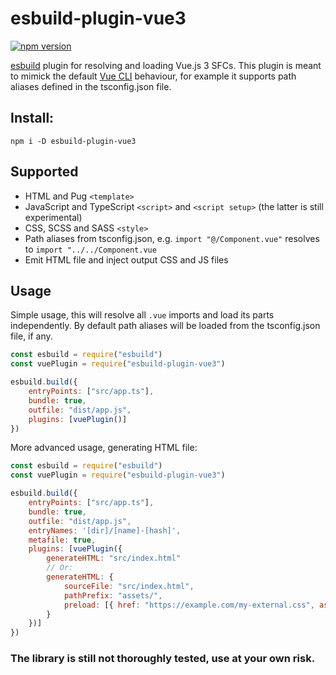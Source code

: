# esbuild-plugin-vue3

[![npm version](https://badge.fury.io/js/esbuild-plugin-vue3.svg)](https://badge.fury.io/js/esbuild-plugin-vue3)

[esbuild](https://esbuild.github.io/) plugin for resolving and loading Vue.js 3 SFCs.
This plugin is meant to mimick the default [Vue CLI](https://cli.vuejs.org/) behaviour, for example it supports path aliases defined in the tsconfig.json file.

## Install:

```
npm i -D esbuild-plugin-vue3
```

## Supported
* HTML and Pug `<template>`
* JavaScript and TypeScript `<script>` and `<script setup>` (the latter is still experimental)
* CSS, SCSS and SASS `<style>`
* Path aliases from tsconfig.json, e.g. `import "@/Component.vue"` resolves to `import "../../Component.vue`
* Emit HTML file and inject output CSS and JS files

## Usage

Simple usage, this will resolve all `.vue` imports and load its parts independently. By default path aliases will be loaded from the tsconfig.json file, if any.

```js
const esbuild = require("esbuild")
const vuePlugin = require("esbuild-plugin-vue3")

esbuild.build({
    entryPoints: ["src/app.ts"],
    bundle: true,
    outfile: "dist/app.js",
    plugins: [vuePlugin()]
})
```

More advanced usage, generating HTML file:

```js
const esbuild = require("esbuild")
const vuePlugin = require("esbuild-plugin-vue3")

esbuild.build({
    entryPoints: ["src/app.ts"],
    bundle: true,
    outfile: "dist/app.js",
    entryNames: '[dir]/[name]-[hash]',
    metafile: true,
    plugins: [vuePlugin({
        generateHTML: "src/index.html"
        // Or:
        generateHTML: {
            sourceFile: "src/index.html",
            pathPrefix: "assets/",
            preload: [{ href: "https://example.com/my-external.css", as: "stylesheet" }]
        }
    })]
})
```

### The library is still not thoroughly tested, use at your own risk.

